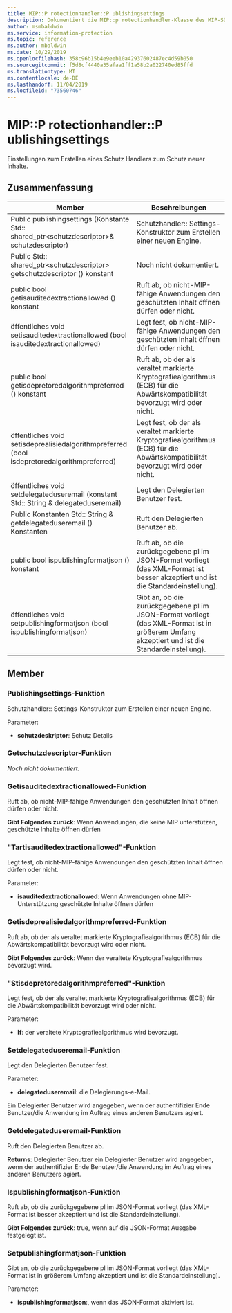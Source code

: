```yaml
---
title: MIP::P rotectionhandler::P ublishingsettings
description: Dokumentiert die MIP::p rotectionhandler-Klasse des MIP-SDK (Microsoft Information Protection).
author: msmbaldwin
ms.service: information-protection
ms.topic: reference
ms.author: mbaldwin
ms.date: 10/29/2019
ms.openlocfilehash: 358c96b15b4e9eeb10a42937602487ec4d59b050
ms.sourcegitcommit: f5d8cf4440a35afaa1ff1a58b2a022740ed85ffd
ms.translationtype: MT
ms.contentlocale: de-DE
ms.lasthandoff: 11/04/2019
ms.locfileid: "73560746"
---
```

# <a name="class-mipprotectionhandlerpublishingsettings"></a>MIP::P rotectionhandler::P ublishingsettings 
Einstellungen zum Erstellen eines Schutz Handlers zum Schutz neuer Inhalte.
  
## <a name="summary"></a>Zusammenfassung
 Member                        | Beschreibungen                                
--------------------------------|---------------------------------------------
Public publishingsettings (Konstante Std:: shared_ptr\<schutzdescriptor\>& schutzdescriptor)  |  Schutzhandler:: Settings-Konstruktor zum Erstellen einer neuen Engine.
Public Std:: shared_ptr\<schutzdescriptor\> getschutzdescriptor () konstant  | Noch nicht dokumentiert.
public bool getisauditedextractionallowed () konstant  |  Ruft ab, ob nicht-MIP-fähige Anwendungen den geschützten Inhalt öffnen dürfen oder nicht.
öffentliches void setisauditedextractionallowed (bool isauditedextractionallowed)  |  Legt fest, ob nicht-MIP-fähige Anwendungen den geschützten Inhalt öffnen dürfen oder nicht.
public bool getisdepretoredalgorithmpreferred () konstant  |  Ruft ab, ob der als veraltet markierte Kryptografiealgorithmus (ECB) für die Abwärtskompatibilität bevorzugt wird oder nicht.
öffentliches void setisdeprealisiedalgorithmpreferred (bool isdepretoredalgorithmpreferred)  |  Legt fest, ob der als veraltet markierte Kryptografiealgorithmus (ECB) für die Abwärtskompatibilität bevorzugt wird oder nicht.
öffentliches void setdelegateduseremail (konstant Std:: String & delegateduseremail)  |  Legt den Delegierten Benutzer fest.
Public Konstanten Std:: String & getdelegateduseremail () Konstanten  |  Ruft den Delegierten Benutzer ab.
public bool ispublishingformatjson () konstant  |  Ruft ab, ob die zurückgegebene pl im JSON-Format vorliegt (das XML-Format ist besser akzeptiert und ist die Standardeinstellung).
öffentliches void setpublishingformatjson (bool ispublishingformatjson)  |  Gibt an, ob die zurückgegebene pl im JSON-Format vorliegt (das XML-Format ist in größerem Umfang akzeptiert und ist die Standardeinstellung).
  
## <a name="members"></a>Member
  
### <a name="publishingsettings-function"></a>Publishingsettings-Funktion
Schutzhandler:: Settings-Konstruktor zum Erstellen einer neuen Engine.

Parameter:  
* **schutzdeskriptor**: Schutz Details


  
### <a name="getprotectiondescriptor-function"></a>Getschutzdescriptor-Funktion
_Noch nicht dokumentiert._

  
### <a name="getisauditedextractionallowed-function"></a>Getisauditedextractionallowed-Funktion
Ruft ab, ob nicht-MIP-fähige Anwendungen den geschützten Inhalt öffnen dürfen oder nicht.

  
**Gibt Folgendes zurück**: Wenn Anwendungen, die keine MIP unterstützen, geschützte Inhalte öffnen dürfen
  
### <a name="setisauditedextractionallowed-function"></a>"Tartisauditedextractionallowed"-Funktion
Legt fest, ob nicht-MIP-fähige Anwendungen den geschützten Inhalt öffnen dürfen oder nicht.

Parameter:  
* **isauditedextractionallowed**: Wenn Anwendungen ohne MIP-Unterstützung geschützte Inhalte öffnen dürfen


  
### <a name="getisdeprecatedalgorithmpreferred-function"></a>Getisdeprealisiedalgorithmpreferred-Funktion
Ruft ab, ob der als veraltet markierte Kryptografiealgorithmus (ECB) für die Abwärtskompatibilität bevorzugt wird oder nicht.

  
**Gibt Folgendes zurück**: Wenn der veraltete Kryptografiealgorithmus bevorzugt wird.
  
### <a name="setisdeprecatedalgorithmpreferred-function"></a>"Stisdepretoredalgorithmpreferred"-Funktion
Legt fest, ob der als veraltet markierte Kryptografiealgorithmus (ECB) für die Abwärtskompatibilität bevorzugt wird oder nicht.

Parameter:  
* **If**: der veraltete Kryptografiealgorithmus wird bevorzugt.


  
### <a name="setdelegateduseremail-function"></a>Setdelegateduseremail-Funktion
Legt den Delegierten Benutzer fest.

Parameter:  
* **delegateduseremail**: die Delegierungs-e-Mail.


Ein Delegierter Benutzer wird angegeben, wenn der authentifizier Ende Benutzer/die Anwendung im Auftrag eines anderen Benutzers agiert.
  
### <a name="getdelegateduseremail-function"></a>Getdelegateduseremail-Funktion
Ruft den Delegierten Benutzer ab.

  
**Returns**: Delegierter Benutzer ein Delegierter Benutzer wird angegeben, wenn der authentifizier Ende Benutzer/die Anwendung im Auftrag eines anderen Benutzers agiert.
  
### <a name="ispublishingformatjson-function"></a>Ispublishingformatjson-Funktion
Ruft ab, ob die zurückgegebene pl im JSON-Format vorliegt (das XML-Format ist besser akzeptiert und ist die Standardeinstellung).

  
**Gibt Folgendes zurück**: true, wenn auf die JSON-Format Ausgabe festgelegt ist.
  
### <a name="setpublishingformatjson-function"></a>Setpublishingformatjson-Funktion
Gibt an, ob die zurückgegebene pl im JSON-Format vorliegt (das XML-Format ist in größerem Umfang akzeptiert und ist die Standardeinstellung).

Parameter:  
* **ispublishingformatjson**:, wenn das JSON-Format aktiviert ist.

